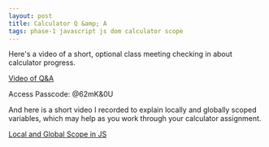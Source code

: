 ```yaml
---
layout: post
title: Calculator Q &amp; A
tags: phase-1 javascript js dom calculator scope
---
```


Here's a video of a short, optional class meeting checking in about calculator progress.

[Video of Q&A](https://us02web.zoom.us/rec/share/mKBWIeGVvzl0oo49VR1BVxrd8ORXaNZa3-geC3ITOIn8CFlrhsqzBi1ziFA6poa6.by11mfe9q5QAWy83)

Access Passcode: @62mK&0U

And here is a short video I recorded to explain locally and globally scoped variables, which may help as you work through your calculator assignment.

[Local and Global Scope in JS](https://www.loom.com/share/b53f33bdbeff4d1b96749edeeaa69530)
